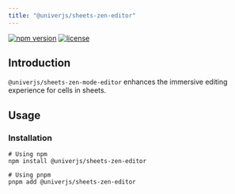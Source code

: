 ```yaml
---
title: "@univerjs/sheets-zen-editor"
---
```


[![npm version](https://img.shields.io/npm/v/@univerjs/sheets-zen-editor)](https://npmjs.org/packages/@univerjs/sheets-zen-editor)
[![license](https://img.shields.io/npm/l/@univerjs/sheets-zen-editor)](https://img.shields.io/npm/l/@univerjs/sheets-zen-editor)

## Introduction

`@univerjs/sheets-zen-mode-editor` enhances the immersive editing experience for cells in sheets.

## Usage

### Installation

```shell
# Using npm
npm install @univerjs/sheets-zen-editor

# Using pnpm
pnpm add @univerjs/sheets-zen-editor
```
